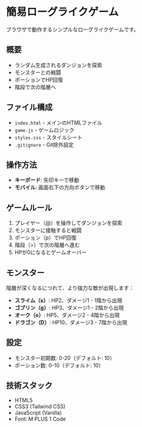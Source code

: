# 簡易ローグライクゲーム

ブラウザで動作するシンプルなローグライクゲームです。

## 概要

- ランダム生成されるダンジョンを探索
- モンスターとの戦闘
- ポーションでHP回復
- 階段で次の階層へ

## ファイル構成

- `index.html` - メインのHTMLファイル
- `game.js` - ゲームロジック
- `styles.css` - スタイルシート
- `.gitignore` - Git除外設定

## 操作方法

- **キーボード**: 矢印キーで移動
- **モバイル**: 画面右下の方向ボタンで移動

## ゲームルール

1. プレイヤー（@）を操作してダンジョンを探索
2. モンスターに接触すると戦闘
3. ポーション（p）でHP回復
4. 階段（>）で次の階層へ進む
5. HPが0になるとゲームオーバー

## モンスター

階層が深くなるにつれて、より強力な敵が出現します：

- **スライム（s）**: HP2、ダメージ1 - 1階から出現
- **ゴブリン（g）**: HP3、ダメージ1 - 2階から出現
- **オーク（o）**: HP5、ダメージ2 - 4階から出現
- **ドラゴン（D）**: HP10、ダメージ3 - 7階から出現

## 設定

- モンスター初期数: 0-20（デフォルト: 10）
- ポーション数: 0-10（デフォルト: 10）

## 技術スタック

- HTML5
- CSS3 (Tailwind CSS)
- JavaScript (Vanilla)
- Font: M PLUS 1 Code